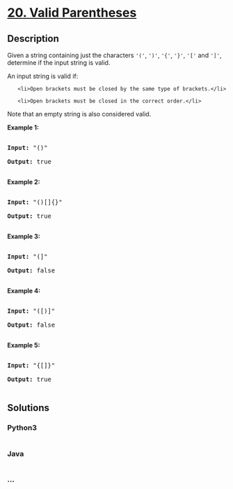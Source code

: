 # [20. Valid Parentheses](https://leetcode.com/problems/valid-parentheses)

## Description
<p>Given a string containing just the characters <code>&#39;(&#39;</code>, <code>&#39;)&#39;</code>, <code>&#39;{&#39;</code>, <code>&#39;}&#39;</code>, <code>&#39;[&#39;</code> and <code>&#39;]&#39;</code>, determine if the input string is valid.</p>



<p>An input string is valid if:</p>



<ol>

	<li>Open brackets must be closed by the same type of brackets.</li>

	<li>Open brackets must be closed in the correct order.</li>

</ol>



<p>Note that an empty string is&nbsp;also considered valid.</p>



<p><strong>Example 1:</strong></p>



<pre>

<strong>Input:</strong> &quot;()&quot;

<strong>Output:</strong> true

</pre>



<p><strong>Example 2:</strong></p>



<pre>

<strong>Input:</strong> &quot;()[]{}&quot;

<strong>Output:</strong> true

</pre>



<p><strong>Example 3:</strong></p>



<pre>

<strong>Input:</strong> &quot;(]&quot;

<strong>Output:</strong> false

</pre>



<p><strong>Example 4:</strong></p>



<pre>

<strong>Input:</strong> &quot;([)]&quot;

<strong>Output:</strong> false

</pre>



<p><strong>Example 5:</strong></p>



<pre>

<strong>Input:</strong> &quot;{[]}&quot;

<strong>Output:</strong> true

</pre>




## Solutions


<!-- tabs:start -->

### **Python3**

```python

```

### **Java**

```java

```

### **...**
```

```

<!-- tabs:end -->